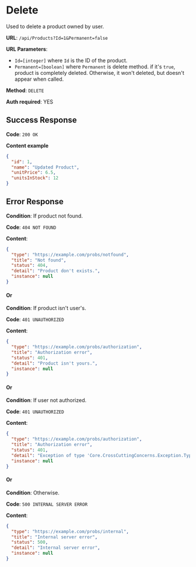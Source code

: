 # Delete

Used to delete a product owned by user.

**URL**: `/api/Products?Id=1&Permanent=false`

**URL Parameters**:

- `Id=[integer]` where `Id` is the ID of the product.
- `Permanent=[boolean]` where `Permanent` is delete method. if it's `true`, product is completely deleted. Otherwise, it won't deleted, but doesn't appear when called.

**Method**: `DELETE`

**Auth required**: YES

## Success Response

**Code**: `200 OK`

**Content example**

```json
{
  "id": 1,
  "name": "Updated Product",
  "unitPrice": 6.5,
  "unitsInStock": 12
}
```

## Error Response

**Condition**: If product not found.

**Code**: `404 NOT FOUND`

**Content**:

```json
{
  "type": "https://example.com/probs/notfound",
  "title": "Not found",
  "status": 404,
  "detail": "Product don't exists.",
  "instance": null
}
```

#### Or

**Condition**: If product isn't user's.

**Code**: `401 UNAUTHORIZED`

**Content**:

```json
{
  "type": "https://example.com/probs/authorization",
  "title": "Authorization error",
  "status": 401,
  "detail": "Product isn't yours.",
  "instance": null
}
```

#### Or

**Condition**: If user not authorized.

**Code**: `401 UNAUTHORIZED`

**Content**:

```json
{
  "type": "https://example.com/probs/authorization",
  "title": "Authorization error",
  "status": 401,
  "detail": "Exception of type 'Core.CrossCuttingConcerns.Exception.Types.AuthorizationException' was thrown.",
  "instance": null
}
```

#### Or

**Condition**: Otherwise.

**Code**: `500 INTERNAL SERVER ERROR`

**Content**:

```json
{
  "type": "https://example.com/probs/internal",
  "title": "Internal server error",
  "status": 500,
  "detail": "Internal server error",
  "instance": null
}
```
